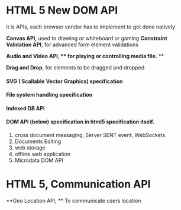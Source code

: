 # HTML 5 New DOM API

it is APIs,  each browser vendor has to implement to get done natively

**Canvas API,** used to drawing or whiteboard or gaming
**Constraint Validation API**, for advanced form element validations

**Audio and Video API, ** for playing or controlling media file.** **

**Drag and Drop**, for elements to be dragged and dropped

#### SVG \( Scallable Vector Graphics\) specification

#### File system handling specification

#### Indexed DB API

#### 

#### DOM API \(below\) specification in html5 specification itself.

1. cross document messaging, Server SENT event, WebSockets
2. Documents Editing
3. web storage
4. offline web application
5. Microdata DOM API

# HTML 5, Communication API

**Geo Location API, ** To communicate users location

